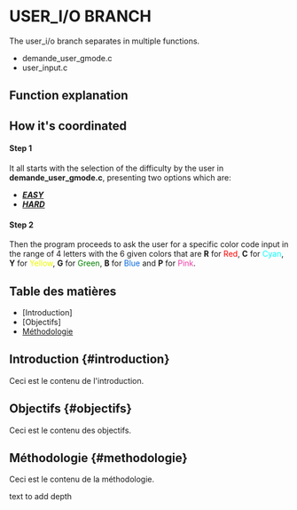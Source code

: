 # USER_I/O BRANCH

The user_i/o branch separates in multiple functions.
* demande_user_gmode.c
* user_input.c

## Function explanation

## How it's coordinated

#### Step 1

It all starts with the selection of the difficulty by the user in **demande_user_gmode.c**, presenting two options which are:
- [**_EASY_**](#introduction)
- [**_HARD_**](#objectifs)

#### Step 2

Then the program proceeds to ask the user for a specific color code input in the range of 4 letters with the 6 given colors that are **R** for <span style="color:red;">Red</span>, **C** for <span style="color:Cyan;">Cyan</span>, **Y** for <span style="color:#edfa00;">Yellow</span>, **G** for <span style="color:green;">Green</span>, **B** for <span style="color:#0969DA;">Blue</span> and **P** for <span style="color:#ec3ca5;">Pink</span>.  
















## Table des matières

- [Introduction]
- [Objectifs]
- [Méthodologie](#methodologie)

## Introduction {#introduction}

Ceci est le contenu de l'introduction.

## Objectifs {#objectifs}

Ceci est le contenu des objectifs.

## Méthodologie {#methodologie}

Ceci est le contenu de la méthodologie.















































text to add depth

